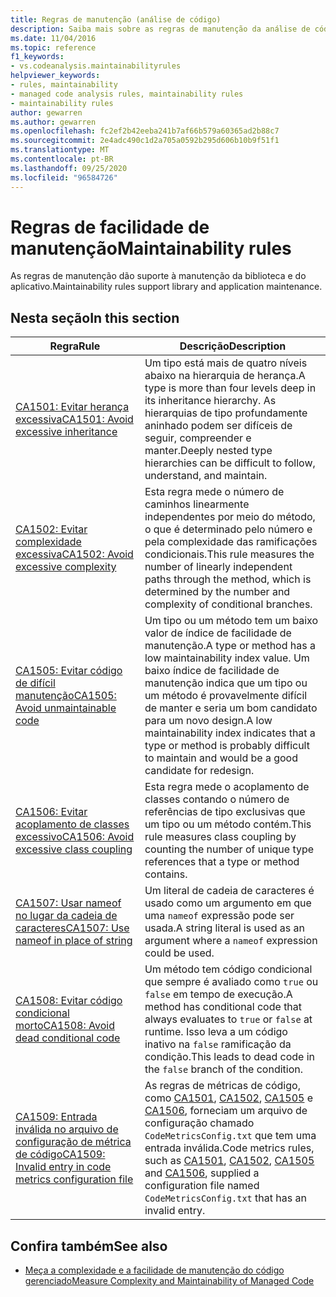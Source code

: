 ```yaml
---
title: Regras de manutenção (análise de código)
description: Saiba mais sobre as regras de manutenção da análise de código.
ms.date: 11/04/2016
ms.topic: reference
f1_keywords:
- vs.codeanalysis.maintainabilityrules
helpviewer_keywords:
- rules, maintainability
- managed code analysis rules, maintainability rules
- maintainability rules
author: gewarren
ms.author: gewarren
ms.openlocfilehash: fc2ef2b42eeba241b7af66b579a60365ad2b88c7
ms.sourcegitcommit: 2e4adc490c1d2a705a0592b295d606b10b9f51f1
ms.translationtype: MT
ms.contentlocale: pt-BR
ms.lasthandoff: 09/25/2020
ms.locfileid: "96584726"
---
```

# <a name="maintainability-rules"></a><span data-ttu-id="ec674-103">Regras de facilidade de manutenção</span><span class="sxs-lookup"><span data-stu-id="ec674-103">Maintainability rules</span></span>

<span data-ttu-id="ec674-104">As regras de manutenção dão suporte à manutenção da biblioteca e do aplicativo.</span><span class="sxs-lookup"><span data-stu-id="ec674-104">Maintainability rules support library and application maintenance.</span></span>

## <a name="in-this-section"></a><span data-ttu-id="ec674-105">Nesta seção</span><span class="sxs-lookup"><span data-stu-id="ec674-105">In this section</span></span>

| <span data-ttu-id="ec674-106">Regra</span><span class="sxs-lookup"><span data-stu-id="ec674-106">Rule</span></span> | <span data-ttu-id="ec674-107">Descrição</span><span class="sxs-lookup"><span data-stu-id="ec674-107">Description</span></span> |
|-----------|-----------------------------------|
| [<span data-ttu-id="ec674-108">CA1501: Evitar herança excessiva</span><span class="sxs-lookup"><span data-stu-id="ec674-108">CA1501: Avoid excessive inheritance</span></span>](ca1501.md) | <span data-ttu-id="ec674-109">Um tipo está mais de quatro níveis abaixo na hierarquia de herança.</span><span class="sxs-lookup"><span data-stu-id="ec674-109">A type is more than four levels deep in its inheritance hierarchy.</span></span> <span data-ttu-id="ec674-110">As hierarquias de tipo profundamente aninhado podem ser difíceis de seguir, compreender e manter.</span><span class="sxs-lookup"><span data-stu-id="ec674-110">Deeply nested type hierarchies can be difficult to follow, understand, and maintain.</span></span> |
| [<span data-ttu-id="ec674-111">CA1502: Evitar complexidade excessiva</span><span class="sxs-lookup"><span data-stu-id="ec674-111">CA1502: Avoid excessive complexity</span></span>](ca1502.md) | <span data-ttu-id="ec674-112">Esta regra mede o número de caminhos linearmente independentes por meio do método, o que é determinado pelo número e pela complexidade das ramificações condicionais.</span><span class="sxs-lookup"><span data-stu-id="ec674-112">This rule measures the number of linearly independent paths through the method, which is determined by the number and complexity of conditional branches.</span></span> |
| [<span data-ttu-id="ec674-113">CA1505: Evitar código de difícil manutenção</span><span class="sxs-lookup"><span data-stu-id="ec674-113">CA1505: Avoid unmaintainable code</span></span>](ca1505.md) | <span data-ttu-id="ec674-114">Um tipo ou um método tem um baixo valor de índice de facilidade de manutenção.</span><span class="sxs-lookup"><span data-stu-id="ec674-114">A type or method has a low maintainability index value.</span></span> <span data-ttu-id="ec674-115">Um baixo índice de facilidade de manutenção indica que um tipo ou um método é provavelmente difícil de manter e seria um bom candidato para um novo design.</span><span class="sxs-lookup"><span data-stu-id="ec674-115">A low maintainability index indicates that a type or method is probably difficult to maintain and would be a good candidate for redesign.</span></span> |
| [<span data-ttu-id="ec674-116">CA1506: Evitar acoplamento de classes excessivo</span><span class="sxs-lookup"><span data-stu-id="ec674-116">CA1506: Avoid excessive class coupling</span></span>](ca1506.md) | <span data-ttu-id="ec674-117">Esta regra mede o acoplamento de classes contando o número de referências de tipo exclusivas que um tipo ou um método contém.</span><span class="sxs-lookup"><span data-stu-id="ec674-117">This rule measures class coupling by counting the number of unique type references that a type or method contains.</span></span> |
| [<span data-ttu-id="ec674-118">CA1507: Usar nameof no lugar da cadeia de caracteres</span><span class="sxs-lookup"><span data-stu-id="ec674-118">CA1507: Use nameof in place of string</span></span>](ca1507.md) | <span data-ttu-id="ec674-119">Um literal de cadeia de caracteres é usado como um argumento em que uma `nameof` expressão pode ser usada.</span><span class="sxs-lookup"><span data-stu-id="ec674-119">A string literal is used as an argument where a `nameof` expression could be used.</span></span> |
| [<span data-ttu-id="ec674-120">CA1508: Evitar código condicional morto</span><span class="sxs-lookup"><span data-stu-id="ec674-120">CA1508: Avoid dead conditional code</span></span>](ca1508.md) | <span data-ttu-id="ec674-121">Um método tem código condicional que sempre é avaliado como `true` ou `false` em tempo de execução.</span><span class="sxs-lookup"><span data-stu-id="ec674-121">A method has conditional code that always evaluates to `true` or `false` at runtime.</span></span> <span data-ttu-id="ec674-122">Isso leva a um código inativo na `false` ramificação da condição.</span><span class="sxs-lookup"><span data-stu-id="ec674-122">This leads to dead code in the `false` branch of the condition.</span></span> |
| [<span data-ttu-id="ec674-123">CA1509: Entrada inválida no arquivo de configuração de métrica de código</span><span class="sxs-lookup"><span data-stu-id="ec674-123">CA1509: Invalid entry in code metrics configuration file</span></span>](ca1509.md) | <span data-ttu-id="ec674-124">As regras de métricas de código, como [CA1501](ca1501.md), [CA1502](ca1502.md), [CA1505](ca1505.md) e [CA1506](ca1506.md), forneciam um arquivo de configuração chamado `CodeMetricsConfig.txt` que tem uma entrada inválida.</span><span class="sxs-lookup"><span data-stu-id="ec674-124">Code metrics rules, such as [CA1501](ca1501.md), [CA1502](ca1502.md), [CA1505](ca1505.md) and [CA1506](ca1506.md), supplied a configuration file named `CodeMetricsConfig.txt` that has an invalid entry.</span></span> |

## <a name="see-also"></a><span data-ttu-id="ec674-125">Confira também</span><span class="sxs-lookup"><span data-stu-id="ec674-125">See also</span></span>

- [<span data-ttu-id="ec674-126">Meça a complexidade e a facilidade de manutenção do código gerenciado</span><span class="sxs-lookup"><span data-stu-id="ec674-126">Measure Complexity and Maintainability of Managed Code</span></span>](/visualstudio/code-quality/code-metrics-values)
